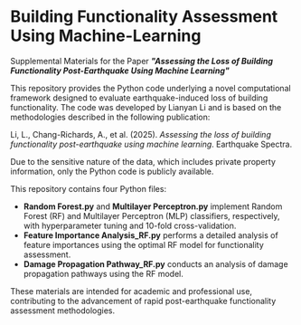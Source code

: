 # Building Functionality Assessment Using Machine-Learning
Supplemental Materials for the Paper ___"Assessing the Loss of Building Functionality Post-Earthquake Using Machine Learning"___
 
This repository provides the Python code underlying a novel computational framework designed to evaluate earthquake-induced loss of building functionality. The code was developed by Lianyan Li and is based on the methodologies described in the following publication:

Li, L., Chang-Richards, A., et al. (2025). *Assessing the loss of building functionality post-earthquake using machine learning*. Earthquake Spectra.

Due to the sensitive nature of the data, which includes private property information, only the Python code is publicly available.

This repository contains four Python files:

- **Random Forest.py** and **Multilayer Perceptron.py** implement Random Forest (RF) and Multilayer Perceptron (MLP) classifiers, respectively, with hyperparameter tuning and 10-fold cross-validation.
- **Feature Importance Analysis_RF.py** performs a detailed analysis of feature importances using the optimal RF model for functionality assessment.
- **Damage Propagation Pathway_RF.py** conducts an analysis of damage propagation pathways using the RF model.

These materials are intended for academic and professional use, contributing to the advancement of rapid post-earthquake functionality assessment methodologies.
